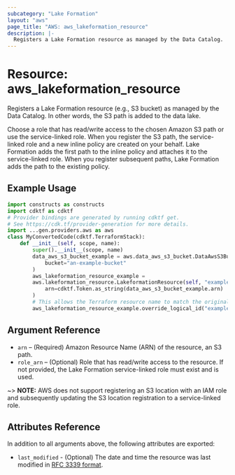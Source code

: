 ```yaml
---
subcategory: "Lake Formation"
layout: "aws"
page_title: "AWS: aws_lakeformation_resource"
description: |-
  Registers a Lake Formation resource as managed by the Data Catalog.
---
```


# Resource: aws_lakeformation_resource

Registers a Lake Formation resource (e.g., S3 bucket) as managed by the Data Catalog. In other words, the S3 path is added to the data lake.

Choose a role that has read/write access to the chosen Amazon S3 path or use the service-linked role. When you register the S3 path, the service-linked role and a new inline policy are created on your behalf. Lake Formation adds the first path to the inline policy and attaches it to the service-linked role. When you register subsequent paths, Lake Formation adds the path to the existing policy.

## Example Usage

```python
import constructs as constructs
import cdktf as cdktf
# Provider bindings are generated by running cdktf get.
# See https://cdk.tf/provider-generation for more details.
import ...gen.providers.aws as aws
class MyConvertedCode(cdktf.TerraformStack):
    def __init__(self, scope, name):
        super().__init__(scope, name)
        data_aws_s3_bucket_example = aws.data_aws_s3_bucket.DataAwsS3Bucket(self, "example",
            bucket="an-example-bucket"
        )
        aws_lakeformation_resource_example =
        aws.lakeformation_resource.LakeformationResource(self, "example_1",
            arn=cdktf.Token.as_string(data_aws_s3_bucket_example.arn)
        )
        # This allows the Terraform resource name to match the original name. You can remove the call if you don't need them to match.
        aws_lakeformation_resource_example.override_logical_id("example")
```

## Argument Reference

* `arn` – (Required) Amazon Resource Name (ARN) of the resource, an S3 path.
* `role_arn` – (Optional) Role that has read/write access to the resource. If not provided, the Lake Formation service-linked role must exist and is used.

~> **NOTE:** AWS does not support registering an S3 location with an IAM role and subsequently updating the S3 location registration to a service-linked role.

## Attributes Reference

In addition to all arguments above, the following attributes are exported:

* `last_modified` - (Optional) The date and time the resource was last modified in [RFC 3339 format](https://tools.ietf.org/html/rfc3339#section-5.8).

<!-- cache-key: cdktf-0.17.0-pre.15 input-feebce25402f3e5024ad010fa5c710ae9bdb10edfd8528e87975b3244b909d0a -->